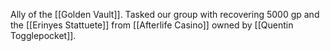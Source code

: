 Ally of the [[Golden Vault]]. Tasked our group with recovering 5000 gp and the [[Erinyes Stattuete]] from [[Afterlife Casino]] owned by [[Quentin Togglepocket]]. 